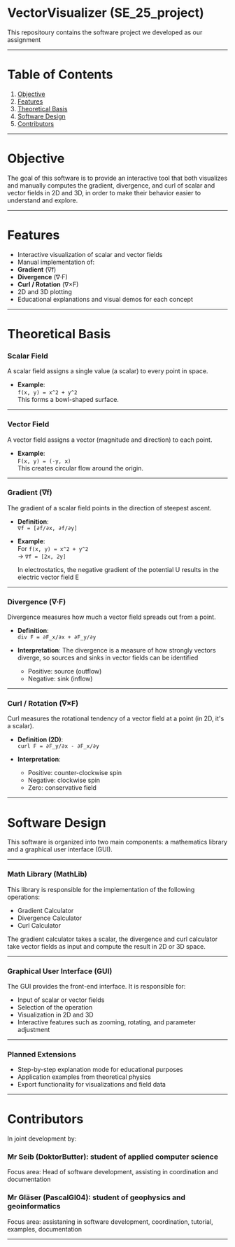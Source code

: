 # VectorVisualizer (SE_25_project)
This repositoury contains the software project we developed as our assignment

---

# Table of Contents
1. [Objective](#objective)
2. [Features](#features)  
3. [Theoretical Basis](#theoretical-basis)
4. [Software Design](#software-design)
5. [Contributors](#contributors)
---

# Objective

The goal of this software is to provide an interactive tool that both visualizes and manually computes the gradient, divergence, and curl of scalar and vector fields in 2D and 3D, in order to make their behavior easier to understand and explore.

---

# Features

-  Interactive visualization of scalar and vector fields
-  Manual implementation of:
  - **Gradient** (∇f)
  - **Divergence** (∇·F)
  - **Curl / Rotation** (∇×F)
-  2D and 3D plotting 
-  Educational explanations and visual demos for each concept

---

#  Theoretical Basis

###  Scalar Field

A scalar field assigns a single value (a scalar) to every point in space.

- **Example**:  
  `f(x, y) = x^2 + y^2`  
  This forms a bowl-shaped surface.

---

###  Vector Field

A vector field assigns a vector (magnitude and direction) to each point.

- **Example**:  
  `F(x, y) = (-y, x)`  
  This creates circular flow around the origin.

---

###  Gradient (∇f)

The gradient of a scalar field points in the direction of steepest ascent.

- **Definition**:  
  `∇f = [∂f/∂x, ∂f/∂y]`

- **Example**:  
  For `f(x, y) = x^2 + y^2`  
  → `∇f = [2x, 2y]`

  In electrostatics, the negative gradient of the potential U results in the electric vector field E

---

###  Divergence (∇·F)

Divergence measures how much a vector field spreads out from a point.

- **Definition**:  
  `div F = ∂F_x/∂x + ∂F_y/∂y`

- **Interpretation**:
  The divergence is a measure of how strongly vectors diverge, so sources and sinks in vector fields can be identified
  - Positive: source (outflow)
  - Negative: sink (inflow)

---

###  Curl / Rotation (∇×F)

Curl measures the rotational tendency of a vector field at a point (in 2D, it's a scalar).

- **Definition (2D)**:  
  `curl F = ∂F_y/∂x - ∂F_x/∂y`

- **Interpretation**:
  - Positive: counter-clockwise spin
  - Negative: clockwise spin
  - Zero: conservative field

---

# Software Design

This software is organized into two main components: a mathematics library and a graphical user interface (GUI).

---

### Math Library (MathLib)
This library is responsible for the implementation of the following operations:

- Gradient Calculator
- Divergence Calculator
- Curl Calculator

The gradient calculator takes a scalar, the divergence and curl calculator take vector fields as input and compute the result in 2D or 3D space.

---

### Graphical User Interface (GUI)
The GUI provides the front-end interface. It is responsible for:

- Input of scalar or vector fields
- Selection of the operation
- Visualization in 2D and 3D
- Interactive features such as zooming, rotating, and parameter adjustment

---

### Planned Extensions
- Step-by-step explanation mode for educational purposes
- Application examples from theoretical physics
- Export functionality for visualizations and field data

---

# Contributors

In joint development by:

### Mr Seib (DoktorButter): student of applied computer science
 Focus area: Head of software development, assisting in coordination and documentation

### Mr Gläser (PascalGl04): student of geophysics and geoinformatics
 Focus area: assistaning in software development, coordination, tutorial, examples, documentation

---
